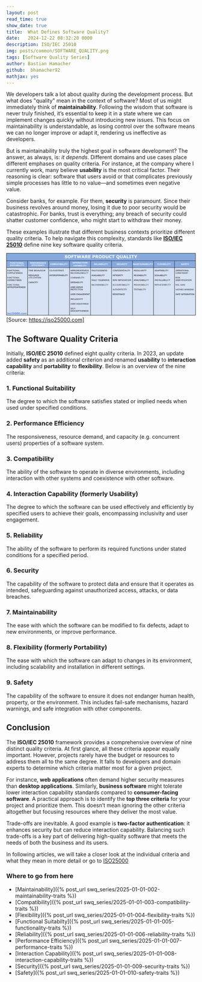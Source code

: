 ```yaml
---
layout: post
read_time: true
show_date: true
title:  What Defines Software Quality?
date:   2024-12-22 08:32:20 0000
description: ISO/IEC 25010
img: posts/common/SOFTWARE_QUALITY.png 
tags: [Software Quality Series]
author: Bastian Hamacher
github:  bhamacher92
mathjax: yes
---
```


We developers talk a lot about quality during the development process. But what does "quality" mean in the context of software? Most of us might immediately think of **maintainability**. Following the wisdom that software is never truly finished, it’s essential to keep it in a state where we can implement changes quickly without introducing new issues. This focus on maintainability is understandable, as losing control over the software means we can no longer improve or adapt it, rendering us ineffective as developers.

But is maintainability truly the highest goal in software development? The answer, as always, is: *it depends*. Different domains and use cases place different emphases on quality criteria. For instance, at the company where I currently work, many believe **usability** is the most critical factor. Their reasoning is clear: software that users avoid or that complicates previously simple processes has little to no value—and sometimes even negative value.

Consider banks, for example. For them, **security** is paramount. Since their business revolves around money, losing it due to poor security would be catastrophic. For banks, trust is everything; any breach of security could shatter customer confidence, who might start to withdraw their money.

These examples illustrate that different business contexts prioritize different quality criteria. To help navigate this complexity, standards like **[ISO/IEC 25010](https://www.iso.org/obp/ui/#iso:std:iso-iec:25010:ed-2:v1:en:term:3.4)** define nine key software quality criteria.

![Table Quality Criteria (Source: https://iso25000.com)](assets/img/posts/20250101/iso_25010_en.png)[Source: https://iso25000.com]

## The Software Quality Criteria

Initially, **ISO/IEC 25010** defined eight quality criteria. In 2023, an update added **safety** as an additional criterion and renamed **usability** to **interaction capability** and **portability** to **flexibility**. Below is an overview of the nine criteria:

### 1. Functional Suitability 
The degree to which the software satisfies stated or implied needs when used under specified conditions.

### 2. Performance Efficiency
The responsiveness, resource demand, and capacity (e.g. concurrent users) properties of a software system.

### 3. Compatibility
The ability of the software to operate in diverse environments, including interaction with other systems and coexistence with other software.

### 4. Interaction Capability (formerly Usability)
The degree to which the software can be used effectively and efficiently by specified users to achieve their goals, encompassing inclusivity and user engagement.

### 5. Reliability
The ability of the software to perform its required functions under stated conditions for a specified period.

### 6. Security
The capability of the software to protect data and ensure that it operates as intended, safeguarding against unauthorized access, attacks, or data breaches.

### 7. Maintainability
The ease with which the software can be modified to fix defects, adapt to new environments, or improve performance.

### 8. Flexibility (formerly Portability)
The ease with which the software can adapt to changes in its environment, including scalability and installation in different settings.

### 9. Safety
The capability of the software to ensure it does not endanger human health, property, or the environment. This includes fail-safe mechanisms, hazard warnings, and safe integration with other components.

## Conclusion

The **ISO/IEC 25010** framework provides a comprehensive overview of nine distinct quality criteria. At first glance, all these criteria appear equally important. However, projects rarely have the budget or resources to address them all to the same degree. It falls to developers and domain experts to determine which criteria matter most for a given project.

For instance, **web applications** often demand higher security measures than **desktop applications**. Similarly, **business software** might tolerate lower interaction capability standards compared to **consumer-facing software**. A practical approach is to identify the **top three criteria** for your project and prioritize them. This doesn’t mean ignoring the other criteria altogether but focusing resources where they deliver the most value.

Trade-offs are inevitable. A good example is **two-factor authentication**: it enhances security but can reduce interaction capability. Balancing such trade-offs is a key part of delivering high-quality software that meets the needs of both the business and its users.

In following articles, we will take a closer look at the individual criteria and what they mean in more detail or go to [ISO25000](https://iso25000.com/index.php/en/iso-25000-standards/iso-25010)

### Where to go from here

- [Maintainability]({% post_url swq_series/2025-01-01-002-maintainability-traits %})
- [Compatibility]({% post_url swq_series/2025-01-01-003-compatibility-traits %})
- [Flexibility]({% post_url swq_series/2025-01-01-004-flexibility-traits %})
- [Functional Suitabilty]({% post_url swq_series/2025-01-01-005-functionality-traits %})
- [Reliability]({% post_url swq_series/2025-01-01-006-reliability-traits %})
- [Performance Efficiency]({% post_url swq_series/2025-01-01-007-performance-traits %})
- [Interaction Capability]({% post_url swq_series/2025-01-01-008-interaction-capability-traits %})
- [Security]({% post_url swq_series/2025-01-01-009-security-traits %})
- [Safety]({% post_url swq_series/2025-01-01-010-safety-traits %})

